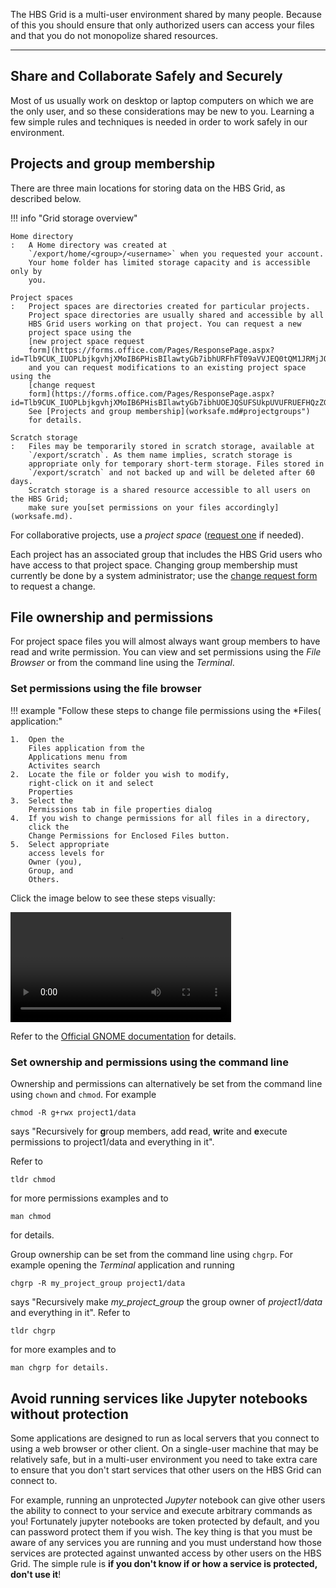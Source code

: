 The HBS Grid is a multi-user environment shared by many people. Because
of this you should ensure that only authorized users can access your files 
and that you do not monopolize shared resources.

---

## Share and Collaborate Safely and Securely

Most of us usually work on desktop or laptop computers on which we are
the only user, and so these considerations may be new to you. Learning
a few simple rules and techniques is needed in order to work safely in
our environment.

## Projects and group membership

There are three main locations for storing data on the HBS Grid, as
described below. 

!!! info "Grid storage overview"
    
    Home directory
    :   A Home directory was created at
        `/export/home/<group>/<username>` when you requested your account.
        Your home folder has limited storage capacity and is accessible only by
        you.
     
    Project spaces
    :   Project spaces are directories created for particular projects.
        Project space directories are usually shared and accessible by all
        HBS Grid users working on that project. You can request a new
        project space using the
        [new project space request
        form](https://forms.office.com/Pages/ResponsePage.aspx?id=Tlb9CUK_IUOPLbjkgvhjXMoIB6PHisBIlawtyGb7ibhURFhFT09aVVJEQ0tQM1JRMjJOOTg0SFpZQi4u)
        and you can request modifications to an existing project space using the
        [change request
        form](https://forms.office.com/Pages/ResponsePage.aspx?id=Tlb9CUK_IUOPLbjkgvhjXMoIB6PHisBIlawtyGb7ibhUOEJQSUFSUkpUVUFRUEFHQzZGOVVMODNNRy4u).
        See [Projects and group membership](worksafe.md#projectgroups")
        for details.
     
    Scratch storage
    :   Files may be temporarily stored in scratch storage, available at
        `/export/scratch`. As them name implies, scratch storage is
        appropriate only for temporary short-term storage. Files stored in
        `/export/scratch` and not backed up and will be deleted after 60 days.
        Scratch storage is a shared resource accessible to all users on the HBS Grid;
        make sure you[set permissions on your files accordingly](worksafe.md).


For collaborative projects, use a *project space* 
([request one](https://forms.office.com/Pages/ResponsePage.aspx?id=Tlb9CUK_IUOPLbjkgvhjXMoIB6PHisBIlawtyGb7ibhURFhFT09aVVJEQ0tQM1JRMjJOOTg0SFpZQi4u) 
if needed).

Each project has an associated group that includes the HBS Grid users
who have access to that project space. Changing group membership must
currently be done by a system administrator; use the
[change request form](https://forms.office.com/Pages/ResponsePage.aspx?id=Tlb9CUK_IUOPLbjkgvhjXMoIB6PHisBIlawtyGb7ibhUOEJQSUFSUkpUVUFRUEFHQzZGOVVMODNNRy4u) 
to request a change.

## File ownership and permissions

For project space files you will almost always want group members to
have read and write permission. You can view and set permissions using
the *File Browser* or from the command line using the *Terminal*.

### Set permissions using the file browser

!!! example "Follow these steps to change file permissions using the *Files( application:"
    
    1.  Open the
        Files application from the
        Applications menu from
        Activites search
    2.  Locate the file or folder you wish to modify,
        right-click on it and select
        Properties
    3.  Select the
        Permissions tab in file properties dialog
    4.  If you wish to change permissions for all files in a directory,
        click the
        Change Permissions for Enclosed Files button.
    5.  Select appropriate
        access levels for
        Owner (you),
        Group, and
        Others.

Click the image below to see these steps visually:

<video width="70%" controls>
  <source src="../media/permissions.webm" type="video/webm">
Your browser does not support the video tag.
</video>


Refer to the [Official GNOME
documentation](https://help.gnome.org/users/gnome-help/stable/nautilus-file-properties-permissions.html.en "https://help.gnome.org/users/gnome-help/stable/nautilus-file-properties-permissions.html.en")
for details.

### Set ownership and permissions using the command line

Ownership and permissions can alternatively be set from the command line using `chown` and
`chmod`. For example 

```
chmod -R g+rwx project1/data
```
says "Recursively for **g**roup members, add **r**ead, **w**rite 
and **e**xecute permissions to project1/data and everything in it". 

Refer to
```
tldr chmod
```
for more permissions examples and to
```
man chmod
```
for details.

Group ownership can be set from the command line using `chgrp`. For example opening the
*Terminal* application and running
```
chgrp -R my_project_group project1/data
```
says "Recursively make *my_project_group* the group owner of *project1/data* and everything in it". 
Refer to
```
tldr chgrp
```
for more examples and to
```
man chgrp for details.
```

## Avoid running services like Jupyter notebooks without protection

Some applications are designed to run as local servers that you connect
to using a web browser or other client. On a single-user machine that
may be relatively safe, but in a multi-user environment you need to take
extra care to ensure that you don't start services that other users on
the HBS Grid can connect to. 

For example, running an unprotected *Jupyter* notebook can give other
users the ability to connect to your service and execute arbitrary
commands as you! Fortunately jupyter notebooks are token protected by
default, and you can password protect them if you wish. The key thing
is that you must be aware of any services you are running and you must
understand how those services are protected against unwanted access by
other users on the HBS Grid. The simple rule is **if you don't know if
or how a service is protected, don't use it**!
